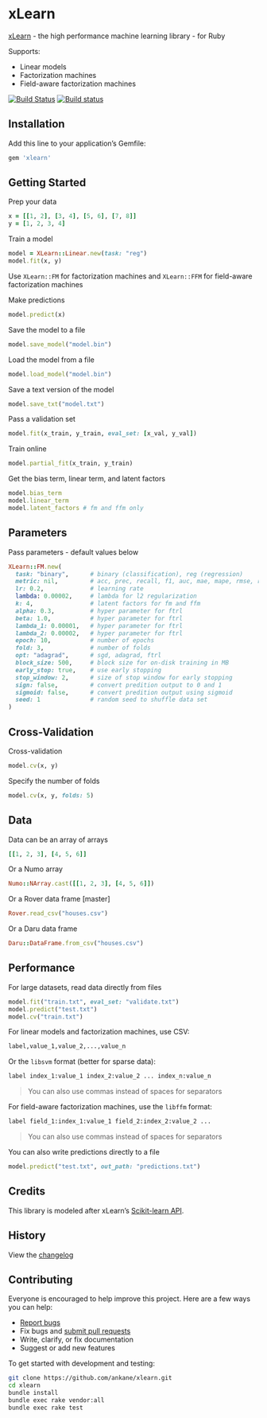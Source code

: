 # xLearn

[xLearn](https://github.com/aksnzhy/xlearn) - the high performance machine learning library - for Ruby

Supports:

- Linear models
- Factorization machines
- Field-aware factorization machines

[![Build Status](https://travis-ci.org/ankane/xlearn.svg?branch=master)](https://travis-ci.org/ankane/xlearn) [![Build status](https://ci.appveyor.com/api/projects/status/r7upg4073w7xct35/branch/master?svg=true)](https://ci.appveyor.com/project/ankane/xlearn/branch/master)

## Installation

Add this line to your application’s Gemfile:

```ruby
gem 'xlearn'
```

## Getting Started

Prep your data

```ruby
x = [[1, 2], [3, 4], [5, 6], [7, 8]]
y = [1, 2, 3, 4]
```

Train a model

```ruby
model = XLearn::Linear.new(task: "reg")
model.fit(x, y)
```

Use `XLearn::FM` for factorization machines and `XLearn::FFM` for field-aware factorization machines

Make predictions

```ruby
model.predict(x)
```

Save the model to a file

```ruby
model.save_model("model.bin")
```

Load the model from a file

```ruby
model.load_model("model.bin")
```

Save a text version of the model

```ruby
model.save_txt("model.txt")
```

Pass a validation set

```ruby
model.fit(x_train, y_train, eval_set: [x_val, y_val])
```

Train online

```ruby
model.partial_fit(x_train, y_train)
```

Get the bias term, linear term, and latent factors

```ruby
model.bias_term
model.linear_term
model.latent_factors # fm and ffm only
```

## Parameters

Pass parameters - default values below

```ruby
XLearn::FM.new(
  task: "binary",      # binary (classification), reg (regression)
  metric: nil,         # acc, prec, recall, f1, auc, mae, mape, rmse, rmsd
  lr: 0.2,             # learning rate
  lambda: 0.00002,     # lambda for l2 regularization
  k: 4,                # latent factors for fm and ffm
  alpha: 0.3,          # hyper parameter for ftrl
  beta: 1.0,           # hyper parameter for ftrl
  lambda_1: 0.00001,   # hyper parameter for ftrl
  lambda_2: 0.00002,   # hyper parameter for ftrl
  epoch: 10,           # number of epochs
  fold: 3,             # number of folds
  opt: "adagrad",      # sgd, adagrad, ftrl
  block_size: 500,     # block size for on-disk training in MB
  early_stop: true,    # use early stopping
  stop_window: 2,      # size of stop window for early stopping
  sign: false,         # convert predition output to 0 and 1
  sigmoid: false,      # convert predition output using sigmoid
  seed: 1              # random seed to shuffle data set
)
```

## Cross-Validation

Cross-validation

```ruby
model.cv(x, y)
```

Specify the number of folds

```ruby
model.cv(x, y, folds: 5)
```

## Data

Data can be an array of arrays

```ruby
[[1, 2, 3], [4, 5, 6]]
```

Or a Numo array

```ruby
Numo::NArray.cast([[1, 2, 3], [4, 5, 6]])
```

Or a Rover data frame [master]

```ruby
Rover.read_csv("houses.csv")
```

Or a Daru data frame

```ruby
Daru::DataFrame.from_csv("houses.csv")
```

## Performance

For large datasets, read data directly from files

```ruby
model.fit("train.txt", eval_set: "validate.txt")
model.predict("test.txt")
model.cv("train.txt")
```

For linear models and factorization machines, use CSV:

```txt
label,value_1,value_2,...,value_n
```

Or the `libsvm` format (better for sparse data):

```txt
label index_1:value_1 index_2:value_2 ... index_n:value_n
```

> You can also use commas instead of spaces for separators

For field-aware factorization machines, use the `libffm` format:

```txt
label field_1:index_1:value_1 field_2:index_2:value_2 ...
```

> You can also use commas instead of spaces for separators

You can also write predictions directly to a file

```ruby
model.predict("test.txt", out_path: "predictions.txt")
```

## Credits

This library is modeled after xLearn’s [Scikit-learn API](https://xlearn-doc.readthedocs.io/en/latest/python_api/index.html).

## History

View the [changelog](https://github.com/ankane/xlearn/blob/master/CHANGELOG.md)

## Contributing

Everyone is encouraged to help improve this project. Here are a few ways you can help:

- [Report bugs](https://github.com/ankane/xlearn/issues)
- Fix bugs and [submit pull requests](https://github.com/ankane/xlearn/pulls)
- Write, clarify, or fix documentation
- Suggest or add new features

To get started with development and testing:

```sh
git clone https://github.com/ankane/xlearn.git
cd xlearn
bundle install
bundle exec rake vendor:all
bundle exec rake test
```
